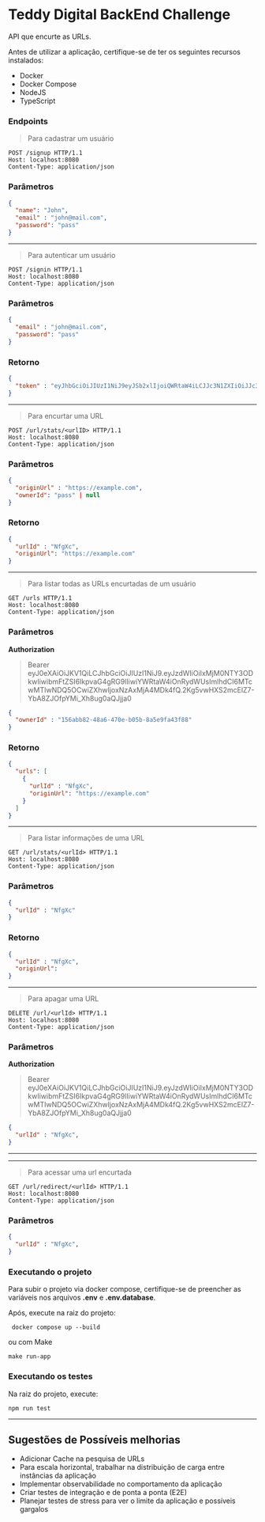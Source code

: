 # Teddy Digital BackEnd Challenge

API que encurte as URLs.

Antes de utilizar a aplicação, certifique-se de ter os seguintes recursos instalados:

- Docker
- Docker Compose
- NodeJS
- TypeScript

### Endpoints

>Para cadastrar um usuário

```http
POST /signup HTTP/1.1
Host: localhost:8080
Content-Type: application/json
```

### Parâmetros

```json
{
  "name": "John",
  "email" : "john@mail.com",
  "password": "pass"
}
```
---
>Para autenticar um usuário

```http
POST /signin HTTP/1.1
Host: localhost:8080
Content-Type: application/json
```

### Parâmetros

```json
{
  "email" : "john@mail.com",
  "password": "pass"
}
```

### Retorno

```json
{
  "token" : "eyJhbGciOiJIUzI1NiJ9eyJSb2xlIjoiQWRtaW4iLCJJc3N1ZXIiOiJJc3N1ZXIiLCJVc2VybmFtZSI6IkphdmFJblVzZSIsImV4cCI6MTcwMTIwMzAzOSwiaWF0IjoxNzAxMjAzMDM5fQ.z1ydLdRoH4xGAryrGusKwSYTOkZL25u7gkNQBcD2k8Y"
}
```
---
>Para encurtar uma URL

```http
POST /url/stats/<urlID> HTTP/1.1
Host: localhost:8080
Content-Type: application/json
```

### Parâmetros

```json
{
  "originUrl" : "https://example.com",
  "ownerId": "pass" | null
}
```

### Retorno

```json
{
  "urlId" : "NfgXc",
  "originUrl": "https://example.com"
}
```
---

>Para listar todas as URLs encurtadas de um usuário

```http
GET /urls HTTP/1.1
Host: localhost:8080
Content-Type: application/json
```

### Parâmetros

**Authorization**
>Bearer eyJ0eXAiOiJKV1QiLCJhbGciOiJIUzI1NiJ9.eyJzdWIiOiIxMjM0NTY3ODkwIiwibmFtZSI6IkpvaG4gRG9lIiwiYWRtaW4iOnRydWUsImlhdCI6MTcwMTIwNDQ5OCwiZXhwIjoxNzAxMjA4MDk4fQ.2Kg5vwHXS2mcElZ7-YbA8ZJOfpYMi_Xh8ug0aQJjja0

```json
{
  "ownerId" : "156abb82-48a6-470e-b05b-8a5e9fa43f88"
}
```

### Retorno

```json
{
  "urls": [
    {
      "urlId" : "NfgXc",
      "originUrl": "https://example.com"
    }
  ]
}
```
---

>Para listar informações de uma URL
```http
GET /url/stats/<urlId> HTTP/1.1
Host: localhost:8080
Content-Type: application/json
```

### Parâmetros

```json
{
  "urlId" : "NfgXc"
}
```

### Retorno

```json
{
  "urlId" : "NfgXc",
  "originUrl":
}
```
---
>Para apagar uma URL
```http
DELETE /url/<urlId> HTTP/1.1
Host: localhost:8080
Content-Type: application/json
```

### Parâmetros

**Authorization**
>Bearer eyJ0eXAiOiJKV1QiLCJhbGciOiJIUzI1NiJ9.eyJzdWIiOiIxMjM0NTY3ODkwIiwibmFtZSI6IkpvaG4gRG9lIiwiYWRtaW4iOnRydWUsImlhdCI6MTcwMTIwNDQ5OCwiZXhwIjoxNzAxMjA4MDk4fQ.2Kg5vwHXS2mcElZ7-YbA8ZJOfpYMi_Xh8ug0aQJjja0

```json
{
  "urlId" : "NfgXc",
}
```
---
---
>Para acessar uma url encurtada
```http
GET /url/redirect/<urlId> HTTP/1.1
Host: localhost:8080
Content-Type: application/json
```

### Parâmetros

```json
{
  "urlId" : "NfgXc", 
}
```

### Executando o projeto

Para subir o projeto via docker compose, certifique-se de preencher as variáveis nos arquivos **.env** e **.env.database**.

Após, execute na raiz do projeto:

```base
 docker compose up --build
```

ou com Make

```
make run-app
``````

### Executando os testes

Na raiz do projeto, execute:

```
npm run test
``````

----
## Sugestões de Possíveis melhorias

- Adicionar Cache na pesquisa de URLs
- Para escala horizontal, trabalhar na distribuição de carga entre instâncias da aplicação
- Implementar observabilidade no comportamento da aplicação
- Criar testes de integração e de ponta a ponta (E2E)
- Planejar testes de stress para ver o limite da aplicação e possíveis gargalos
